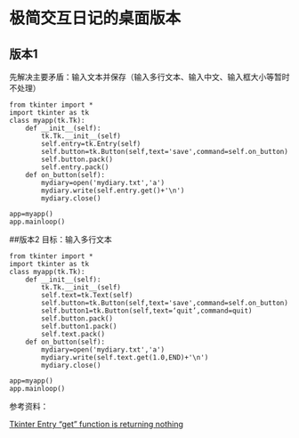# 极简交互日记的桌面版本




## 版本1

先解决主要矛盾：输入文本并保存（输入多行文本、输入中文、输入框大小等暂时不处理）

    from tkinter import *
    import tkinter as tk
    class myapp(tk.Tk):
        def __init__(self):
            tk.Tk.__init__(self)
            self.entry=tk.Entry(self)
            self.button=tk.Button(self,text='save',command=self.on_button)
            self.button.pack()
            self.entry.pack()
        def on_button(self):
            mydiary=open('mydiary.txt','a')
            mydiary.write(self.entry.get()+'\n')
            mydiary.close()
    
    app=myapp()
    app.mainloop()



 ##版本2
目标：输入多行文本

    from tkinter import *
    import tkinter as tk
    class myapp(tk.Tk):
        def __init__(self):
            tk.Tk.__init__(self)
            self.text=tk.Text(self)
            self.button=tk.Button(self,text='save',command=self.on_button)
            self.button1=tk.Button(self,text=‘quit’,command=quit)
            self.button.pack()
            self.button1.pack()
            self.text.pack()
        def on_button(self):
            mydiary=open('mydiary.txt','a')
            mydiary.write(self.text.get(1.0,END)+'\n')
            mydiary.close()
    
    app=myapp()
    app.mainloop()




参考资料：

[Tkinter Entry “get” function is returning nothing](http://stackoverflow.com/questions/10727131/tkinter-entry-get-function-is-returning-nothing)